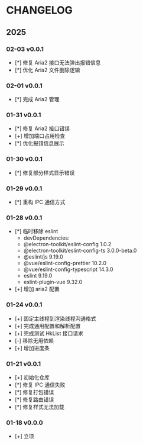 # CHANGELOG

## 2025

### 02-03 v0.0.1

- [*] 修复 Aria2 接口无法弹出报错信息
- [*] 优化 Aria2 文件删除逻辑

### 02-01 v0.0.1

- [*] 完成 Aria2 管理

### 01-31 v0.0.1

- [*] 修复 Aria2 接口错误
- [+] 增加端口占用检查
- [*] 优化报错信息展示

### 01-30 v0.0.1

- [*] 修复部分样式显示错误

### 01-29 v0.0.1

- [*] 重构 IPC 通信方式

### 01-28 v0.0.1

- [*] 临时移除 eslint
  - devDependencies:
  - @electron-toolkit/eslint-config 1.0.2
  - @electron-toolkit/eslint-config-ts 3.0.0-beta.0
  - @eslint/js 9.19.0
  - @vue/eslint-config-prettier 10.2.0
  - @vue/eslint-config-typescript 14.3.0
  - eslint 9.19.0
  - eslint-plugin-vue 9.32.0
- [+] 增加 aria2 配置

### 01-24 v0.0.1

- [+] 固定主线程到渲染线程沟通格式
- [+] 完成通用配置和解析配置
- [+] 完成测试 HkList 接口请求
- [-] 移除无用依赖
- [+] 增加进度条

### 01-21 v0.0.1

- [+] 初始化仓库
- [*] 修复 IPC 通信失败
- [*] 修复打包错误
- [*] 修复路由错误
- [*] 修复样式无法加载

### 01-18 v0.0.0

- [+] 立项
